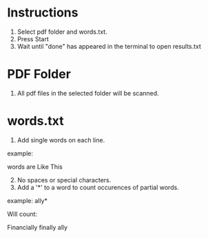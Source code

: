 # Instructions

1. Select pdf folder and words.txt.
2. Press Start
3. Wait until "done" has appeared in the terminal to open results.txt

# PDF Folder

1. All pdf files in the selected folder will be scanned.

# words.txt

1. Add single words on each line.

example:

words
are
Like
This

2. No spaces or special characters.
3. Add a '*' to a word to count occurences of partial words.

example: 
ally*

Will count:

Financially
finally
ally
